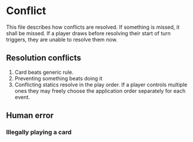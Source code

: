 # Conflict

This file describes how conflicts are resolved. If something is missed, it shall be missed. If a player draws before resolving their start of turn triggers, they are unable to resolve them now.

## Resolution conflicts

1. Card beats generic rule.
2. Preventing something beats doing it
3. Conflicting statics resolve in the play order. If a player controls multiple ones they may freely choose the application order separately for each event.

## Human error

### Illegally playing a card
